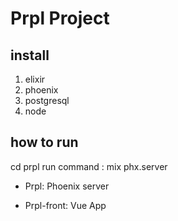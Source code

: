 # Prpl Project

## install 

1. elixir
2. phoenix
3. postgresql
4. node

## how to run

cd prpl
run command : mix phx.server

- Prpl: Phoenix server

- Prpl-front: Vue App
